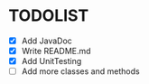 <h1> TODOLIST </h1>

- [X] Add JavaDoc
- [X] Write README.md
- [X] Add UnitTesting
- [ ] Add more classes and methods
